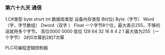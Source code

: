 ﻿### 第六十九天 通信

 1.C#类型  byte short int
   数据库类型
   设备内存类型 Bit(位) Byte（字节） Word（字，字节数组） Dword（双字 ） Float
   一个字节8个位，最大表示255，不够的话就用多个字节。 
   高位0000 0000 低位
   128 64 32 16   8 4 2 1
   最大值为255（一个字节）
   2的0次幂到2的7次幂

   PLC可编程逻辑控制器